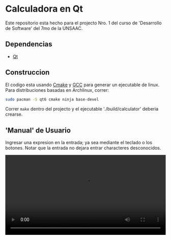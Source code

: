 # Calculadora en Qt

Este repositorio esta hecho para el projecto Nro. 1 del curso de 'Desarrollo de
Software' del 7mo de la UNSAAC.

## Dependencias
- [Qt](https://www.qt.io/download-dev)

## Construccion
El codigo esta usando [Cmake](https://cmake.org/) y [GCC](https://gcc.gnu.org/)
para generar un ejecutable de linux. Para distribuciones basadas en Archlinux,
correr:

```sh
sudo pacman -S qt6 cmake ninja base-devel
```

Correr `make` dentro del projecto y el ejecutable './build/calculator' deberia
crearse.

## 'Manual' de Usuario
Ingresar una expresion en la entrada; ya sea mediante el teclado o los botones.
Notar que la entrada no dejara entrar characteres desconocidos.

<div align="center">
  <video style="width: 100%; height: auto;" controls>
    <source src="demo.mp4" type="video/mp4">
    demo.mp4
  </video>
</div>

